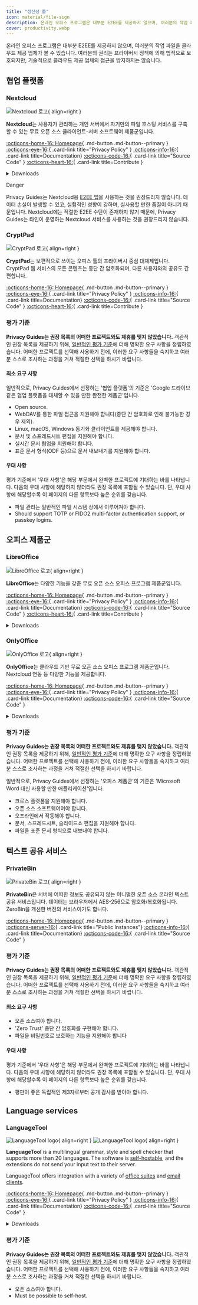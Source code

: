 ```yaml
---
title: "생산성 툴"
icon: material/file-sign
description: 온라인 오피스 프로그램은 대부분 E2EE를 제공하지 않으며, 여러분의 작업 파일을 클라우드 제공 업체가 볼 수 있습니다.
cover: productivity.webp
---
```


<!-- markdownlint-disable MD024 -->
온라인 오피스 프로그램은 대부분 E2EE를 제공하지 않으며, 여러분의 작업 파일을 클라우드 제공 업체가 볼 수 있습니다. 여러분의 권리는 프라이버시 정책에 의해 법적으로 보호되지만, 기술적으로 클라우드 제공 업체의 접근을 방지하지는 않습니다.

## 협업 플랫폼

### Nextcloud

<div class="admonition recommendation" markdown>

![Nextcloud 로고](assets/img/productivity/nextcloud.svg){ align=right }

**Nextcloud**는 사용자가 관리하는 개인 서버에서 자기만의 파일 호스팅 서비스를 구축할 수 있는 무료 오픈 소스 클라이언트-서버 소프트웨어 제품군입니다.

[:octicons-home-16: Homepage](https://nextcloud.com){ .md-button .md-button--primary }
[:octicons-eye-16:](https://nextcloud.com/privacy){ .card-link title="Privacy Policy" }
[:octicons-info-16:](https://nextcloud.com/support){ .card-link title=Documentation}
[:octicons-code-16:](https://github.com/nextcloud){ .card-link title="Source Code" }
[:octicons-heart-16:](https://nextcloud.com/contribute){ .card-link title=Contribute }

<details class="downloads" markdown>
<summary>Downloads</summary>

- [:simple-googleplay: Google Play](https://play.google.com/store/apps/details?id=com.nextcloud.client)
- [:simple-appstore: App Store](https://apps.apple.com/app/id1125420102)
- [:simple-github: GitHub](https://github.com/nextcloud/android/releases)
- [:fontawesome-brands-windows: Windows](https://nextcloud.com/install/#install-clients)
- [:simple-apple: macOS](https://nextcloud.com/install/#install-clients)
- [:simple-linux: Linux](https://nextcloud.com/install/#install-clients)

</details>

</div>

<div class="admonition danger" markdown>
<p class="admonition-title">Danger</p>

Privacy Guides는 Nextcloud용 [E2EE 앱](https://apps.nextcloud.com/apps/end_to_end_encryption)을 사용하는 것을 권장드리지 않습니다. 데이터 손실이 발생할 수 있고, 실험적인 성향이 강하며, 실사용할 만한 품질이 아니기 때문입니다. Nextcloud에는 적절한 E2EE 수단이 존재하지 않기 때문에, Privacy Guides는 타인이 운영하는 Nextcloud 서비스를 사용하는 것을 권장드리지 않습니다.

</div>

### CryptPad

<div class="admonition recommendation" markdown>

![CryptPad 로고](assets/img/productivity/cryptpad.svg){ align=right }

**CryptPad**는 보편적으로 쓰이는 오피스 툴의 프라이버시 중심 대체제입니다. CryptPad 웹 서비스의 모든 콘텐츠는 종단 간 암호화되며, 다른 사용자와의 공유도 간편합니다.

[:octicons-home-16: Homepage](https://cryptpad.fr){ .md-button .md-button--primary }
[:octicons-eye-16:](https://cryptpad.fr/pad/#/2/pad/view/GcNjAWmK6YDB3EO2IipRZ0fUe89j43Ryqeb4fjkjehE){ .card-link title="Privacy Policy" }
[:octicons-info-16:](https://docs.cryptpad.fr){ .card-link title=Documentation}
[:octicons-code-16:](https://github.com/xwiki-labs/cryptpad){ .card-link title="Source Code" }
[:octicons-heart-16:](https://opencollective.com/cryptpad){ .card-link title=Contribute }

</details>

</div>

### 평가 기준

**Privacy Guides는 권장 목록의 어떠한 프로젝트와도 제휴를 맺지 않았습니다.** 객관적인 권장 목록을 제공하기 위해, [일반적인 평가 기준](about/criteria.md)에 더해 명확한 요구 사항을 정립하였습니다. 어떠한 프로젝트를 선택해 사용하기 전에, 이러한 요구 사항들을 숙지하고 여러분 스스로 조사하는 과정을 거쳐 적절한 선택을 하시기 바랍니다.

#### 최소 요구 사항

일반적으로, Privacy Guides에서 선정하는 '협업 플랫폼'의 기준은 'Google 드라이브 같은 협업 플랫폼을 대체할 수 있을 만한 완전한 제품군'입니다.

- Open source.
- WebDAV를 통한 파일 접근을 지원해야 합니다(종단 간 암호화로 인해 불가능한 경우 제외).
- Linux, macOS, Windows 동기화 클라이언트를 제공해야 합니다.
- 문서 및 스프레드시트 편집을 지원해야 합니다.
- 실시간 문서 협업을 지원해야 합니다.
- 표준 문서 형식(ODF 등)으로 문서 내보내기를 지원해야 합니다.

#### 우대 사항

평가 기준에서 '우대 사항'은 해당 부문에서 완벽한 프로젝트에 기대하는 바를 나타냅니다. 다음의 우대 사항에 해당하지 않더라도 권장 목록에 포함될 수 있습니다. 단, 우대 사항에 해당할수록 이 페이지의 다른 항목보다 높은 순위를 갖습니다.

- 파일 관리는 일반적인 파일 시스템 상에서 이루어져야 합니다.
- Should support TOTP or FIDO2 multi-factor authentication support, or passkey logins.

## 오피스 제품군

### LibreOffice

<div class="admonition recommendation" markdown>

![LibreOffice 로고](assets/img/productivity/libreoffice.svg){ align=right }

**LibreOffice**는 다양한 기능을 갖춘 무료 오픈 소스 오피스 프로그램 제품군입니다.

[:octicons-home-16: Homepage](https://libreoffice.org){ .md-button .md-button--primary }
[:octicons-eye-16:](https://libreoffice.org/about-us/privacy/privacy-policy-en){ .card-link title="Privacy Policy" }
[:octicons-info-16:](https://documentation.libreoffice.org/en/english-documentation){ .card-link title=Documentation}
[:octicons-code-16:](https://libreoffice.org/about-us/source-code){ .card-link title="Source Code" }
[:octicons-heart-16:](https://libreoffice.org/donate){ .card-link title=Contribute }

<details class="downloads" markdown>
<summary>Downloads</summary>

- [:simple-googleplay: Google Play](https://libreoffice.org/download/android-and-ios)
- [:simple-appstore: App Store](https://libreoffice.org/download/android-and-ios)
- [:fontawesome-brands-windows: Windows](https://libreoffice.org/download/download)
- [:simple-apple: macOS](https://libreoffice.org/download/download)
- [:simple-linux: Linux](https://libreoffice.org/download/download)
- [:simple-flathub: Flathub](https://flathub.org/apps/details/org.libreoffice.LibreOffice)

</details>

</div>

### OnlyOffice

<div class="admonition recommendation" markdown>

![OnlyOffice 로고](assets/img/productivity/onlyoffice.svg){ align=right }

**OnlyOffice**는 클라우드 기반 무료 오픈 소스 오피스 프로그램 제품군입니다. Nextcloud 연동 등 다양한 기능을 제공합니다.

[:octicons-home-16: Homepage](https://onlyoffice.com){ .md-button .md-button--primary }
[:octicons-eye-16:](https://help.onlyoffice.com/products/files/doceditor.aspx?fileid=5048502&doc=SXhWMEVzSEYxNlVVaXJJeUVtS0kyYk14YWdXTEFUQmRWL250NllHNUFGbz0_IjUwNDg1MDIi0){ .card-link title="Privacy Policy" }
[:octicons-info-16:](https://helpcenter.onlyoffice.com/userguides.aspx){ .card-link title=Documentation}
[:octicons-code-16:](https://github.com/ONLYOFFICE){ .card-link title="Source Code" }

<details class="downloads" markdown>
<summary>Downloads</summary>

- [:simple-googleplay: Google Play](https://play.google.com/store/apps/details?id=com.onlyoffice.documents)
- [:simple-appstore: App Store](https://apps.apple.com/app/id944896972)
- [:fontawesome-brands-windows: Windows](https://onlyoffice.com/download-desktop.aspx)
- [:simple-apple: macOS](https://onlyoffice.com/download-desktop.aspx)
- [:simple-linux: Linux](https://onlyoffice.com/download-desktop.aspx)
- [:simple-flathub: Flathub](https://flathub.org/apps/details/org.onlyoffice.desktopeditors)

</details>

</div>

### 평가 기준

**Privacy Guides는 권장 목록의 어떠한 프로젝트와도 제휴를 맺지 않았습니다.** 객관적인 권장 목록을 제공하기 위해, [일반적인 평가 기준](about/criteria.md)에 더해 명확한 요구 사항을 정립하였습니다. 어떠한 프로젝트를 선택해 사용하기 전에, 이러한 요구 사항들을 숙지하고 여러분 스스로 조사하는 과정을 거쳐 적절한 선택을 하시기 바랍니다.

일반적으로, Privacy Guides에서 선정하는 '오피스 제품군'의 기준은 'Microsoft Word 대신 사용할 만한 애플리케이션'입니다.

- 크로스 플랫폼을 지원해야 합니다.
- 오픈 소스 소프트웨어여야 합니다.
- 오프라인에서 작동해야 합니다.
- 문서, 스프레드시트, 슬라이드쇼 편집을 지원해야 합니다.
- 파일을 표준 문서 형식으로 내보내야 합니다.

## 텍스트 공유 서비스

### PrivateBin

<div class="admonition recommendation" markdown>

![PrivateBin 로고](assets/img/productivity/privatebin.svg){ align=right }

**PrivateBin**은 서버에 어떠한 정보도 공유되지 않는 미니멀한 오픈 소스 온라인 텍스트 공유 서비스입니다. 데이터는 브라우저에서 AES-256으로 암호화/복호화됩니다. ZeroBin을 개선한 버전의 서비스이기도 합니다.

[:octicons-home-16: Homepage](https://privatebin.info){ .md-button .md-button--primary }
[:octicons-server-16:](https://privatebin.info/directory){ .card-link title="Public Instances"}
[:octicons-info-16:](https://github.com/PrivateBin/PrivateBin/wiki/FAQ){ .card-link title=Documentation}
[:octicons-code-16:](https://github.com/PrivateBin/PrivateBin){ .card-link title="Source Code" }

</div>

### 평가 기준

**Privacy Guides는 권장 목록의 어떠한 프로젝트와도 제휴를 맺지 않았습니다.** 객관적인 권장 목록을 제공하기 위해, [일반적인 평가 기준](about/criteria.md)에 더해 명확한 요구 사항을 정립하였습니다. 어떠한 프로젝트를 선택해 사용하기 전에, 이러한 요구 사항들을 숙지하고 여러분 스스로 조사하는 과정을 거쳐 적절한 선택을 하시기 바랍니다.

#### 최소 요구 사항

- 오픈 소스여야 합니다.
- 'Zero Trust' 종단 간 암호화를 구현해야 합니다.
- 파일을 비밀번호로 보호하는 기능을 지원해야 합니다

#### 우대 사항

평가 기준에서 '우대 사항'은 해당 부문에서 완벽한 프로젝트에 기대하는 바를 나타냅니다. 다음의 우대 사항에 해당하지 않더라도 권장 목록에 포함될 수 있습니다. 단, 우대 사항에 해당할수록 이 페이지의 다른 항목보다 높은 순위를 갖습니다.

- 평판이 좋은 독립적인 제3자로부터 공개 감사를 받아야 합니다.

## Language services

### LanguageTool

<div class="admonition recommendation" markdown>

![LanguageTool logo](assets/img/productivity/languagetool.svg#only-light){ align=right }
![LanguageTool logo](assets/img/productivity/languagetool-dark.svg#only-dark){ align=right }

**LanguageTool** is a multilingual grammar, style and spell checker that supports more than 20 languages. The software is [self-hostable](https://dev.languagetool.org/http-server), and the extensions do not send your input text to their server.

  LanguageTool offers integration with a variety of [office suites](https://languagetool.org/services#text_editors) and [email clients](https://languagetool.org/services#mail_clients).

[:octicons-home-16: Homepage](https://languagetool.org){ .md-button .md-button--primary }
[:octicons-eye-16:](https://languagetool.org/legal/privacy){ .card-link title="Privacy Policy" }
[:octicons-info-16:](https://languagetooler.freshdesk.com/en/support/solutions){ .card-link title=Documentation}
[:octicons-code-16:](https://github.com/languagetool-org){ .card-link title="Source Code" }

<details class="downloads" markdown>
<summary>Downloads</summary>

- [:simple-appstore: App Store](https://apps.apple.com/app/id1534275760)
- [:fontawesome-brands-windows: Windows](https://languagetool.org/windows-desktop)
- [:simple-apple: macOS](https://languagetool.org/mac-desktop)
- [:simple-firefoxbrowser: Firefox](https://addons.mozilla.org/firefox/addon/languagetool)
- [:simple-googlechrome: Chrome](https://chrome.google.com/webstore/detail/grammar-and-spell-checker/oldceeleldhonbafppcapldpdifcinji)
- [:fontawesome-brands-edge: Edge](https://microsoftedge.microsoft.com/addons/detail/hfjadhjooeceemgojogkhlppanjkbobc)
- [:simple-safari: Safari](https://apps.apple.com/app/id1534275760)

</details>

</div>

### 평가 기준

**Privacy Guides는 권장 목록의 어떠한 프로젝트와도 제휴를 맺지 않았습니다.** 객관적인 권장 목록을 제공하기 위해, [일반적인 평가 기준](about/criteria.md)에 더해 명확한 요구 사항을 정립하였습니다. 어떠한 프로젝트를 선택해 사용하기 전에, 이러한 요구 사항들을 숙지하고 여러분 스스로 조사하는 과정을 거쳐 적절한 선택을 하시기 바랍니다.

- 오픈 소스여야 합니다.
- Must be possible to self-host.
